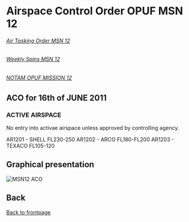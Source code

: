 # Airspace Control Order OPUF MSN 12


###### [Air Tasking Order MSN 12](/OPUF-Brief/Docs/ATO/ATO_12.html)
###### [Weekly Spins MSN 12](/OPUF-Brief/Docs/SPINS_12.html)
###### [NOTAM OPUF MISSION 12](/OPUF-Brief/Docs/NOTAM/NOTAM_12.html)


## ACO for 16th of JUNE 2011

### ACTIVE AIRSPACE 
No entry into activae airspace unless approved by controlling agency.


AR1201 - SHELL FL230-250
AR1202 - ARCO FL180-FL200
AR1203 - TEXACO FL105-120



## Graphical presentation

![MSN12 ACO](/OPUF-Brief/Images/MSN12_ACO.PNG)





## Back
[Back to frontpage](https://132nd-vwing.github.io/OPUF-Brief/)